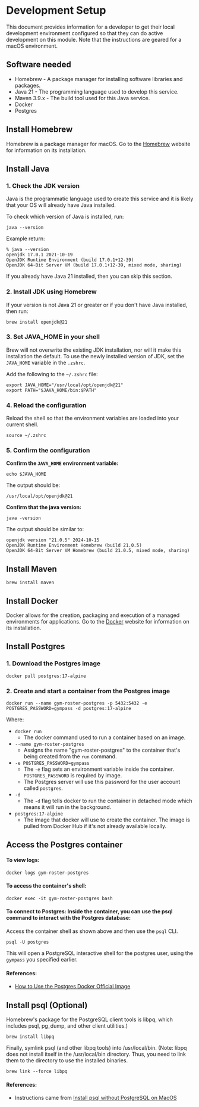 
# Development Setup
This document provides information for a developer to get their local development environment configured so that they can do active development on this module. Note that the instructions are geared for a macOS environment. 

## Software needed
* Homebrew - A package manager for installing software libraries and packages.
* Java 21 - The programming language used to develop this service.
* Maven 3.9.x - The build tool used for this Java service.
* Docker
* Postgres

## Install Homebrew

Homebrew is a package manager for macOS. Go to the [Homebrew](https://brew.sh/) website for information on its installation. 

## Install Java

### 1. Check the JDK version
Java is the programmatic language used to create this service and it is likely that your OS will already have Java installed.

To check which version of Java is installed, run:
```shell
java --version
```

Example return:
```text
% java --version
openjdk 17.0.1 2021-10-19
OpenJDK Runtime Environment (build 17.0.1+12-39)
OpenJDK 64-Bit Server VM (build 17.0.1+12-39, mixed mode, sharing)
```

If you already have Java 21 installed, then you can skip this section.

### 2. Install JDK using Homebrew
If your version is not Java 21 or greater or if you don't have Java installed, then run:
```shell
brew install openjdk@21
```

### 3. Set JAVA_HOME in your shell
Brew will not overwrite the existing JDK installation, nor will it make this installation the default. To use the newly installed version of JDK, set the `JAVA_HOME` variable in the `.zshrc`.

Add the following to the `~/.zshrc` file:
```text
export JAVA_HOME="/usr/local/opt/openjdk@21"
export PATH="$JAVA_HOME/bin:$PATH"
```

### 4. Reload the configuration
Reload the shell so that the environment variables are loaded into your current shell.
```shell
source ~/.zshrc
```

### 5. Confirm the configuration
**Confirm the `JAVA_HOME` environment variable:**
```shell
echo $JAVA_HOME
```
The output should be:
```text
/usr/local/opt/openjdk@21
```

**Confirm that the java version:**
```shell
java -version
```
The output should be similar to:
```text
openjdk version "21.0.5" 2024-10-15
OpenJDK Runtime Environment Homebrew (build 21.0.5)
OpenJDK 64-Bit Server VM Homebrew (build 21.0.5, mixed mode, sharing)
```

## Install Maven

```shell
brew install maven
```

## Install Docker
Docker allows for the creation, packaging and execution of a managed environments for applications. Go to the [Docker](https://docs.docker.com/get-started/get-docker/) website for information on its installation.

## Install Postgres
### 1. Download the Postgres image
```shell
docker pull postgres:17-alpine
```

### 2. Create and start a container from the Postgres image
```shell
docker run --name gym-roster-postgres -p 5432:5432 -e POSTGRES_PASSWORD=gympass -d postgres:17-alpine 
```
Where:
* `docker run`
   * The docker command used to run a container based on an image.
* `--name gym-roster-postgres`
   * Assigns the name "gym-roster-postgres" to the container that's being created from the `run` command.
* `-e POSTGRES_PASSWORD=gympass`
   * The `-e` flag sets an environment variable inside the container. `POSTGRES_PASSWORD` is required by image.
   * The Postgres server will use this password for the user account called `postgres`.
* `-d`
   * The `-d` flag tells docker to run the container in detached mode which means it will run in the background. 
* `postgres:17-alpine`
   * The image that docker will use to create the container. The image is pulled from Docker Hub if it's not already available locally. 

## Access the Postgres container
#### To view logs:
```shell
docker logs gym-roster-postgres
```

#### To access the container's shell:
```shell
docker exec -it gym-roster-postgres bash
```

#### To connect to Postgres: Inside the container, you can use the psql command to interact with the Postgres database:
Access the container shell as shown above and then use the `psql` CLI. 
```shell
psql -U postgres
```
This will open a PostgreSQL interactive shell for the postgres user, using the `gympass` you specified earlier.

#### References:
* [How to Use the Postgres Docker Official Image](https://www.docker.com/blog/how-to-use-the-postgres-docker-official-image/)

## Install psql (Optional)
Homebrew's package for the PostgreSQL client tools is libpq, which includes psql, pg_dump, and other client utilities.)
```shell
brew install libpq
```

Finally, symlink psql (and other libpq tools) into /usr/local/bin. (Note: libpq does not install itself in the /usr/local/bin directory. Thus, you need to link them to the directory to use the installed binaries.
```shell
brew link --force libpq
```

#### References:
* Instructions came from [Install psql without PostgreSQL on MacOS](https://www.linkedin.com/pulse/install-psql-without-postgresql-macos-dexter-hardy/)

